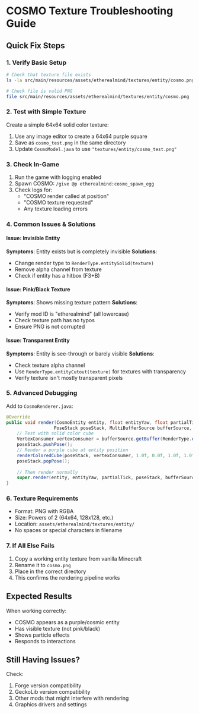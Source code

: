 # COSMO Texture Troubleshooting Guide

## Quick Fix Steps

### 1. Verify Basic Setup
```bash
# Check that texture file exists
ls -la src/main/resources/assets/etherealmind/textures/entity/cosmo.png

# Check file is valid PNG
file src/main/resources/assets/etherealmind/textures/entity/cosmo.png
```

### 2. Test with Simple Texture
Create a simple 64x64 solid color texture:
1. Use any image editor to create a 64x64 purple square
2. Save as `cosmo_test.png` in the same directory
3. Update `CosmoModel.java` to use `"textures/entity/cosmo_test.png"`

### 3. Check In-Game
1. Run the game with logging enabled
2. Spawn COSMO: `/give @p etherealmind:cosmo_spawn_egg`
3. Check logs for:
   - "COSMO render called at position"
   - "COSMO texture requested"
   - Any texture loading errors

### 4. Common Issues & Solutions

#### Issue: Invisible Entity
**Symptoms**: Entity exists but is completely invisible
**Solutions**:
- Change render type to `RenderType.entitySolid(texture)`
- Remove alpha channel from texture
- Check if entity has a hitbox (F3+B)

#### Issue: Pink/Black Texture
**Symptoms**: Shows missing texture pattern
**Solutions**:
- Verify mod ID is "etherealmind" (all lowercase)
- Check texture path has no typos
- Ensure PNG is not corrupted

#### Issue: Transparent Entity
**Symptoms**: Entity is see-through or barely visible
**Solutions**:
- Check texture alpha channel
- Use `RenderType.entityCutout(texture)` for textures with transparency
- Verify texture isn't mostly transparent pixels

### 5. Advanced Debugging

Add to `CosmoRenderer.java`:
```java
@Override
public void render(CosmoEntity entity, float entityYaw, float partialTick, 
                  PoseStack poseStack, MultiBufferSource bufferSource, int packedLight) {
    // Test with solid color cube
    VertexConsumer vertexConsumer = bufferSource.getBuffer(RenderType.entitySolid(getTextureLocation(entity)));
    poseStack.pushPose();
    // Render a purple cube at entity position
    renderColoredCube(poseStack, vertexConsumer, 1.0f, 0.0f, 1.0f, 1.0f);
    poseStack.popPose();
    
    // Then render normally
    super.render(entity, entityYaw, partialTick, poseStack, bufferSource, packedLight);
}
```

### 6. Texture Requirements
- Format: PNG with RGBA
- Size: Powers of 2 (64x64, 128x128, etc.)
- Location: `assets/etherealmind/textures/entity/`
- No spaces or special characters in filename

### 7. If All Else Fails
1. Copy a working entity texture from vanilla Minecraft
2. Rename it to `cosmo.png`
3. Place in the correct directory
4. This confirms the rendering pipeline works

## Expected Results
When working correctly:
- COSMO appears as a purple/cosmic entity
- Has visible texture (not pink/black)
- Shows particle effects
- Responds to interactions

## Still Having Issues?
Check:
1. Forge version compatibility
2. GeckoLib version compatibility
3. Other mods that might interfere with rendering
4. Graphics drivers and settings